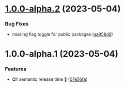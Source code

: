 # [1.0.0-alpha.2](https://github.com/osuresearch/ripple/compare/v1.0.0-alpha.1...v1.0.0-alpha.2) (2023-05-04)


### Bug Fixes

* missing flag toggle for public packages ([aa958d9](https://github.com/osuresearch/ripple/commit/aa958d95670f13c640372144c49bd0d909114aa8))

# 1.0.0-alpha.1 (2023-05-04)


### Features

* **CI:** semantic release time :rocket: ([07e56fa](https://github.com/osuresearch/ripple/commit/07e56fa55a312261ba55bc88acaf344844725b01))
